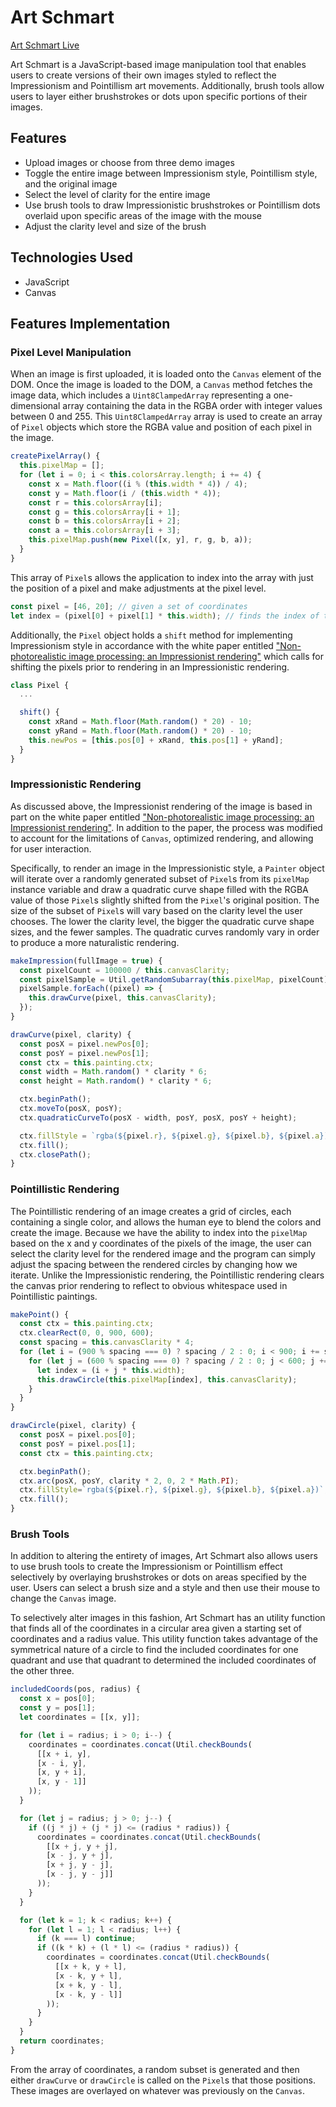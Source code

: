 # Art Schmart

[Art Schmart Live](http://amytfang.me/ArtSchmart/)

Art Schmart is a JavaScript-based image manipulation tool that enables users to create versions of their own images styled to reflect the Impressionism and Pointillism art movements.  Additionally, brush tools allow users to layer either brushstrokes or dots upon specific portions of their images.

## Features

* Upload images or choose from three demo images
* Toggle the entire image between Impressionism style, Pointillism style, and the original image
* Select the level of clarity for the entire image
* Use brush tools to draw Impressionistic brushstrokes or Pointillism dots overlaid upon specific areas of the image with the mouse
* Adjust the clarity level and size of the brush

## Technologies Used

* JavaScript
* Canvas

## Features Implementation

### Pixel Level Manipulation

When an image is first uploaded, it is loaded onto the `Canvas` element of the DOM.  Once the image is loaded to the DOM, a `Canvas` method fetches the image data, which includes a `Uint8ClampedArray` representing a one-dimensional array containing the data in the RGBA order with integer values between 0 and 255.  This `Uint8ClampedArray` array is used to create an array of `Pixel` objects which store the RGBA value and position of each pixel in the image.  

```javascript
createPixelArray() {
  this.pixelMap = [];
  for (let i = 0; i < this.colorsArray.length; i += 4) {
    const x = Math.floor((i % (this.width * 4)) / 4);
    const y = Math.floor(i / (this.width * 4));
    const r = this.colorsArray[i];
    const g = this.colorsArray[i + 1];
    const b = this.colorsArray[i + 2];
    const a = this.colorsArray[i + 3];
    this.pixelMap.push(new Pixel([x, y], r, g, b, a));
  }
}
```

This array of `Pixel`s allows the application to index into the array with just the position of a pixel and make adjustments at the pixel level.  

```javascript
const pixel = [46, 20]; // given a set of coordinates
let index = (pixel[0] + pixel[1] * this.width); // finds the index of the coordinates in the pixelMap
```

Additionally, the `Pixel` object holds a `shift` method for implementing Impressionism style in accordance with the white paper entitled ["Non-photorealistic image processing: an Impressionist rendering"](https://arxiv.org/pdf/0911.4874.pdf) which calls for shifting the pixels prior to rendering in an Impressionistic rendering.  

```javascript
class Pixel {
  ...

  shift() {
    const xRand = Math.floor(Math.random() * 20) - 10;
    const yRand = Math.floor(Math.random() * 20) - 10;
    this.newPos = [this.pos[0] + xRand, this.pos[1] + yRand];
  }
}
```

### Impressionistic Rendering

As discussed above, the Impressionist rendering of the image is based in part on the white paper entitled ["Non-photorealistic image processing: an Impressionist rendering"](https://arxiv.org/pdf/0911.4874.pdf).  In addition to the paper, the process was modified to account for the limitations of `Canvas`, optimized rendering, and allowing for user interaction.

Specifically, to render an image in the Impressionistic style, a `Painter` object will iterate over a randomly generated subset of `Pixel`s from its `pixelMap` instance variable and draw a quadratic curve shape filled with the RGBA value of those `Pixel`s slightly shifted from the `Pixel`'s original position.  The size of the subset of `Pixel`s will vary based on the clarity level the user chooses.  The lower the clarity level, the bigger the quadratic curve shape sizes, and the fewer samples.  The quadratic curves randomly vary in order to produce a more naturalistic rendering.

```javascript
makeImpression(fullImage = true) {
  const pixelCount = 100000 / this.canvasClarity;
  const pixelSample = Util.getRandomSubarray(this.pixelMap, pixelCount);
  pixelSample.forEach((pixel) => {
    this.drawCurve(pixel, this.canvasClarity);
  });
}

drawCurve(pixel, clarity) {
  const posX = pixel.newPos[0];
  const posY = pixel.newPos[1];
  const ctx = this.painting.ctx;
  const width = Math.random() * clarity * 6;
  const height = Math.random() * clarity * 6;

  ctx.beginPath();
  ctx.moveTo(posX, posY);
  ctx.quadraticCurveTo(posX - width, posY, posX, posY + height);

  ctx.fillStyle = `rgba(${pixel.r}, ${pixel.g}, ${pixel.b}, ${pixel.a})`;
  ctx.fill();
  ctx.closePath();
}
```

### Pointillistic Rendering

The Pointillistic rendering of an image creates a grid of circles, each containing a single color, and allows the human eye to blend the colors and create the image.  Because we have the ability to index into the `pixelMap` based on the x and y coordinates of the pixels of the image, the user can select the clarity level for the rendered image and the program can simply adjust the spacing between the rendered circles by changing how we iterate.  Unlike the Impressionistic rendering, the Pointillistic rendering clears the canvas prior rendering to reflect to obvious whitespace used in Pointillistic paintings.

```javascript
makePoint() {
  const ctx = this.painting.ctx;
  ctx.clearRect(0, 0, 900, 600);
  const spacing = this.canvasClarity * 4;
  for (let i = (900 % spacing === 0) ? spacing / 2 : 0; i < 900; i += spacing) {
    for (let j = (600 % spacing === 0) ? spacing / 2 : 0; j < 600; j += spacing) {
      let index = (i + j * this.width);
      this.drawCircle(this.pixelMap[index], this.canvasClarity);
    }
  }
}

drawCircle(pixel, clarity) {
  const posX = pixel.pos[0];
  const posY = pixel.pos[1];
  const ctx = this.painting.ctx;

  ctx.beginPath();
  ctx.arc(posX, posY, clarity * 2, 0, 2 * Math.PI);
  ctx.fillStyle=`rgba(${pixel.r}, ${pixel.g}, ${pixel.b}, ${pixel.a})`;
  ctx.fill();
}
```

### Brush Tools

In addition to altering the entirety of images, Art Schmart also allows users to use brush tools to create the Impressionism or Pointillism effect selectively by overlaying brushstrokes or dots on areas specified by the user. Users can select a brush size and a style and then use their mouse to change the `Canvas` image.  

To selectively alter images in this fashion, Art Schmart has an utility function that finds all of the coordinates in a circular area given a starting set of coordinates and a radius value.  This utility function takes advantage of the symmetrical nature of a circle to find the included coordinates for one quadrant and use that quadrant to determined the included coordinates of the other three.  

```javascript
includedCoords(pos, radius) {
  const x = pos[0];
  const y = pos[1];
  let coordinates = [[x, y]];

  for (let i = radius; i > 0; i--) {
    coordinates = coordinates.concat(Util.checkBounds(
      [[x + i, y],
      [x - i, y],
      [x, y + i],
      [x, y - 1]]
    ));
  }

  for (let j = radius; j > 0; j--) {
    if ((j * j) + (j * j) <= (radius * radius)) {
      coordinates = coordinates.concat(Util.checkBounds(
        [[x + j, y + j],
        [x - j, y + j],
        [x + j, y - j],
        [x - j, y - j]]
      ));
    }
  }

  for (let k = 1; k < radius; k++) {
    for (let l = 1; l < radius; l++) {
      if (k === l) continue;
      if ((k * k) + (l * l) <= (radius * radius)) {
        coordinates = coordinates.concat(Util.checkBounds(
          [[x + k, y + l],
          [x - k, y + l],
          [x + k, y - l],
          [x - k, y - l]]
        ));
      }
    }
  }
  return coordinates;
}
```

From the array of coordinates, a random subset is generated and then either `drawCurve` or `drawCircle` is called on the `Pixel`s that those positions.  These images are overlayed on whatever was previously on the `Canvas`.  

